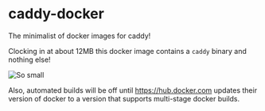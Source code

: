 # caddy-docker

The minimalist of docker images for caddy!

Clocking in at about 12MB this docker image contains
a `caddy` binary and nothing else!

![So small](https://media.giphy.com/media/wzE1IlaPMoNXi/giphy.gif)

Also, automated builds will be off until https://hub.docker.com
updates their version of docker to a version that supports
multi-stage docker builds.
